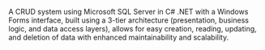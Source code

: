 A CRUD system using Microsoft SQL Server in C# .NET with a Windows Forms interface, built using a 3-tier architecture (presentation, business logic, and data access layers), allows for easy creation, reading, updating, and deletion of data with enhanced maintainability and scalability.

